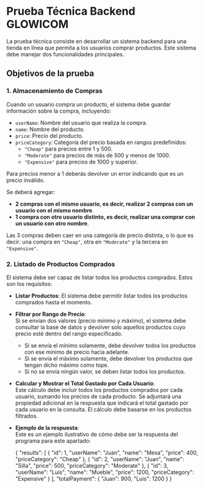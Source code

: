 # Prueba Técnica Backend GLOWICOM

La prueba técnica consiste en desarrollar un sistema backend para una tienda en línea que permita a los usuarios comprar productos. Este sistema debe manejar dos funcionalidades principales.

## Objetivos de la prueba

### 1. Almacenamiento de Compras

Cuando un usuario compra un producto, el sistema debe guardar información sobre la compra, incluyendo:

- `userName`: Nombre del usuario que realiza la compra.
- `name`: Nombre del producto.
- `price`: Precio del producto.
- `priceCategory`: Categoría del precio basada en rangos predefinidos:
    - `"Cheap"` para precios entre 1 y 500.
    - `"Moderate"` para precios de más de 500 y menos de 1000.
    - `"Expensive"` para precios de 1000 y superior.
      
Para precios menor a 1 deberás devolver un error indicando que es un precio inválido.

Se deberá agregar:

- **2 compras con el mismo usuario, es decir, realizar 2 compras con un usuario con el mismo nombre**.
- **1 compra con otro usuario distinto, es decir, realizar una comprar con un usuario con otro nombre**.

Las 3 compras deben caer en una categoría de precio distinta, o lo que es decir: una compra en `"Cheap"`, otra en `"Moderate"` y la tercera en `"Expensive"`.

### 2. Listado de Productos Comprados

El sistema debe ser capaz de listar todos los productos comprados. Estos son los requisitos:

- **Listar Productos**: El sistema debe permitir listar todos los productos comprados hasta el momento.

- **Filtrar por Rango de Precio**:  
    Si se envían dos valores (precio mínimo y máximo), el sistema debe consultar la base de datos y devolver solo aquellos productos cuyo precio esté dentro del rango especificado.
    - Si se envía el mínimo solamente, debe devolver todos los productos con ese mínimo de precio hacia adelante.
    - Si se envía el máximo solamente, debe devolver los productos que tengan dicho máximo como tope.
    - Si no se envía ningún valor, se deben listar todos los productos.

- **Calcular y Mostrar el Total Gastado por Cada Usuario**:  
    Este cálculo debe incluir todos los productos comprados por cada usuario, sumando los precios de cada producto. Se adjuntará una propiedad adicional en la respuesta que indicará el total gastado por cada usuario en la consulta. El cálculo debe basarse en los productos filtrados.

- **Ejemplo de la respuesta**:  
    Este es un ejemplo ilustrativo de cómo debe ser la respuesta del programa para este apartado:

   {
  "results": [
    {
      "id": 1,
      "userName": "Juan",
      "name": "Mesa",
      "price": 400,
      "priceCategory": "Cheap"
    },
    {
      "id": 2,
      "userName": "Juan",
      "name": "Silla",
      "price": 500,
      "priceCategory": "Moderate"
    },
    {
      "id": 3,
      "userName": "Luis",
      "name": "Mueble",
      "price": 1200,
      "priceCategory": "Expensive"
    }
  ],
  "totalPayment": {
    "Juan": 900,
    "Luis": 1200
  }
}
    
